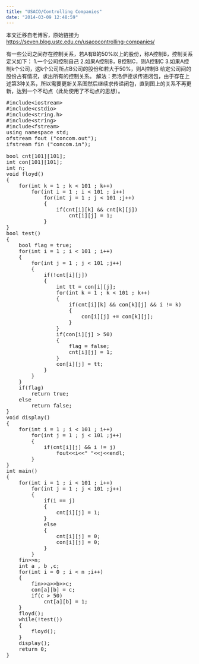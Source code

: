 ```yaml
---
title: "USACO/Controlling Companies"
date: "2014-03-09 12:48:59"
---
```


本文迁移自老博客，原始链接为 <https://seven.blog.ustc.edu.cn/usacocontrolling-companies/>

有一些公司之间存在控制关系，若A有B的50%以上的股份，称A控制B，控制关系定义如下：
1.一个公司控制自己
2.如果A控制B，B控制C，则A控制C
3.如果A控制k个公司，这k个公司所占B公司的股份和若大于50%，则A控制B
给定公司间的股份占有情况，求出所有的控制关系。
解法：弗洛伊德求传递闭包，由于存在上述第3种关系，所以需要更新关系图然后继续求传递闭包，直到图上的关系不再更新，达到一个不动点（此处使用了不动点的思想）。
<pre class ="brush:[cpp]">
#include&lt;iostream&gt;
#include&lt;cstdio&gt;
#include&lt;string.h&gt;
#include&lt;string&gt;
#include&lt;fstream&gt;
using namespace std;
ofstream fout ("concom.out");
ifstream fin ("concom.in");

bool cnt[101][101];
int con[101][101];
int n;
void floyd()
{
	for(int k = 1 ; k < 101 ; k++)
		for(int i = 1 ; i < 101 ; i++)
			for(int j = 1 ; j < 101 ;j++)
			{
				if(cnt[i][k] && cnt[k][j])
					cnt[i][j] = 1;
			}
}
bool test()
{
	bool flag = true;
	for(int i = 1 ; i < 101 ; i++)
	{
		for(int j = 1 ; j < 101 ;j++)
		{
			if(!cnt[i][j])
			{
				int tt = con[i][j];
				for(int k = 1 ; k < 101 ; k++)
				{
					if(cnt[i][k] && con[k][j] && i != k)
					{
						con[i][j] += con[k][j];
					}
				}
				if(con[i][j] > 50)
				{
					flag = false;
					cnt[i][j] = 1;
				}
				con[i][j] = tt;
			}
		}
	}
	if(flag)
		return true;
	else
		return false;
}
void display()
{
	for(int i = 1 ; i < 101 ; i++)
		for(int j = 1 ; j < 101 ;j++)
		{
			if(cnt[i][j] && i != j)
				fout&lt;&lt;i&lt;&lt;" "&lt;&lt;j&lt;&lt;endl;
		}
}
int main()
{
	for(int i = 1 ; i < 101 ; i++)
		for(int j = 1 ; j < 101 ;j++)
		{
			if(i == j)
			{
				cnt[i][j] = 1;
			}
			else
			{
				cnt[i][j] = 0;
				con[i][j] = 0;
			}
		}
	fin&gt;&gt;n;
	int a , b ,c;
	for(int i = 0 ; i < n ;i++)
	{
		fin&gt;&gt;a&gt;&gt;b&gt;&gt;c;
		con[a][b] = c;
		if(c > 50)
			cnt[a][b] = 1;
	}
	floyd();
	while(!test())
	{
		floyd();
	}
	display();
	return 0;
}
</pre>
